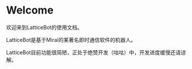 # Welcome

欢迎来到LatticeBot的使用文档。

LatticeBot是基于Mirai的某著名即时通信软件的机器人。

LatticeBot目前功能很简陋，正处于绝赞开发（咕咕）中，开发进度缓慢还请谅解。
